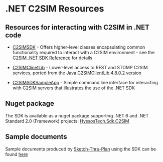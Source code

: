 ﻿# .NET C2SIM Resources

## Resources for interacting with C2SIM in .NET code

* [C2SIMSDK](./C2SIMSDK) - Offers higher-level classes encapsulating common functionality required to interact with a C2SIM environment - see the [C2SIM .NET SDK Reference](<./docs/C2SIM .NET SDK Reference.docx>) for details

* [C2SIMClinetLib](C2SIMClinetLib) - Lower-level access to REST and STOMP C2SIM services, ported from the [Java C2SIMClientLib 4.8.0.2 version](https://github.com/hyssostech/OpenC2SIM.github.io/tree/master/Software/Library/Java/C2SIMClientLib)

* [C2SIMSDKSampleApp](C2SIMSDKSampleApp) - Simple command line interface for interacting with C2SIM servers that illustrates the use of the .NET SDK

## Nuget package

The SDK is available as a nuget package supporting .NET 6 and .NET Standard 2.0 (Framework) projects: [HyssosTech.Sdk.C2SIM](https://www.nuget.org/packages/HyssosTech.Sdk.C2SIM/)

## Sample documents

Sample documents produced by [Sketch-Thru-Plan](http://www.hyssos.com) using the SDK can be found [here](https://github.com/hyssostech/OpenC2SIM.github.io/tree/master/Samples/STP)


